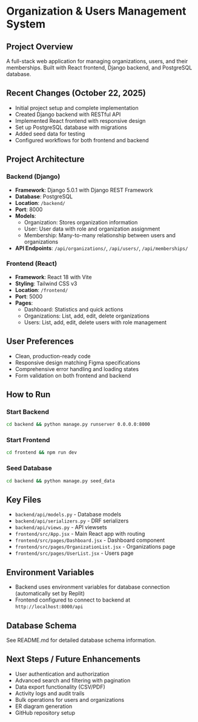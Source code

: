 # Organization & Users Management System

## Project Overview
A full-stack web application for managing organizations, users, and their memberships. Built with React frontend, Django backend, and PostgreSQL database.

## Recent Changes (October 22, 2025)
- Initial project setup and complete implementation
- Created Django backend with RESTful API
- Implemented React frontend with responsive design
- Set up PostgreSQL database with migrations
- Added seed data for testing
- Configured workflows for both frontend and backend

## Project Architecture

### Backend (Django)
- **Framework**: Django 5.0.1 with Django REST Framework
- **Database**: PostgreSQL
- **Location**: `/backend/`
- **Port**: 8000
- **Models**:
  - Organization: Stores organization information
  - User: User data with role and organization assignment
  - Membership: Many-to-many relationship between users and organizations
- **API Endpoints**: `/api/organizations/`, `/api/users/`, `/api/memberships/`

### Frontend (React)
- **Framework**: React 18 with Vite
- **Styling**: Tailwind CSS v3
- **Location**: `/frontend/`
- **Port**: 5000
- **Pages**:
  - Dashboard: Statistics and quick actions
  - Organizations: List, add, edit, delete organizations
  - Users: List, add, edit, delete users with role management

## User Preferences
- Clean, production-ready code
- Responsive design matching Figma specifications
- Comprehensive error handling and loading states
- Form validation on both frontend and backend

## How to Run

### Start Backend
```bash
cd backend && python manage.py runserver 0.0.0.0:8000
```

### Start Frontend
```bash
cd frontend && npm run dev
```

### Seed Database
```bash
cd backend && python manage.py seed_data
```

## Key Files
- `backend/api/models.py` - Database models
- `backend/api/serializers.py` - DRF serializers
- `backend/api/views.py` - API viewsets
- `frontend/src/App.jsx` - Main React app with routing
- `frontend/src/pages/Dashboard.jsx` - Dashboard component
- `frontend/src/pages/OrganizationList.jsx` - Organizations page
- `frontend/src/pages/UserList.jsx` - Users page

## Environment Variables
- Backend uses environment variables for database connection (automatically set by Replit)
- Frontend configured to connect to backend at `http://localhost:8000/api`

## Database Schema
See README.md for detailed database schema information.

## Next Steps / Future Enhancements
- User authentication and authorization
- Advanced search and filtering with pagination
- Data export functionality (CSV/PDF)
- Activity logs and audit trails
- Bulk operations for users and organizations
- ER diagram generation
- GitHub repository setup
